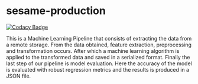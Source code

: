# sesame-production

[![Codacy Badge](https://api.codacy.com/project/badge/Grade/4db1cb9e961d4516b4c65b086d18a8c6)](https://app.codacy.com/gh/ahmed14-cell/sesame-production?utm_source=github.com&utm_medium=referral&utm_content=ahmed14-cell/sesame-production&utm_campaign=Badge_Grade)

This is a Machine Learning Pipeline that consists of extracting the data from
a remote storage. From the data obtained, feature extraction, preprocessing and
transformation occurs. After which a machine learning algorithm is applied to
the transformed data and saved in a serialized format. Finally the last step
of our pipeline is model evaluation. Here the accuracy of the model is evaluated
with robust regression metrics and the results is produced in a JSON file.
